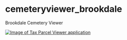 # cemeteryviewer_brookdale
Brookdale Cemetery Viewer


[![Image of Tax Parcel Viewer application](tax-parcel-viewer.png "Tax Parcel Viewer application")](http://links.esri.com/localgovernment/tryit/TaxParcelViewer/)
